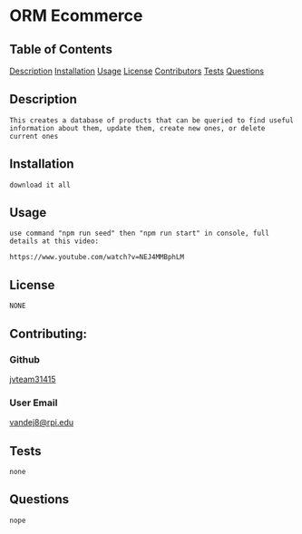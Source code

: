 # ORM Ecommerce
## Table of Contents
[Description](#Description)
[Installation](#Installation)
[Usage](#Usage)
[License](#License)
[Contributors](#Contributing)
[Tests](#Tests)
[Questions](#Questions)

## Description
    This creates a database of products that can be queried to find useful information about them, update them, create new ones, or delete current ones
        
## Installation
    download it all
## Usage
    use command "npm run seed" then "npm run start" in console, full details at this video:

    https://www.youtube.com/watch?v=NEJ4MMBphLM

## License
    NONE
 

## Contributing:
### Github
[jvteam31415](https://github.com/jvteam31415)
### User Email
[vandej8@rpi.edu](mailto:vandej8@rpi.edu)  


## Tests
    none

## Questions
    nope

